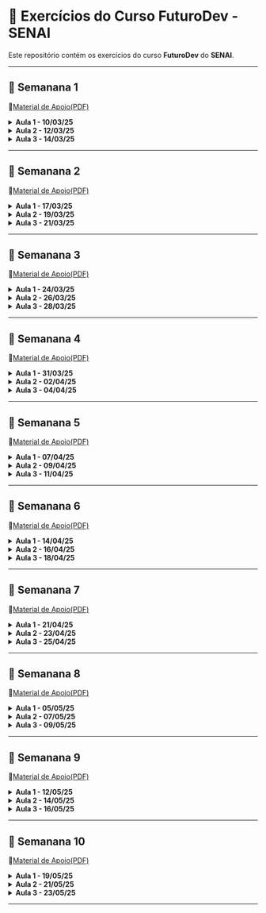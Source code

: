 # 🚀 Exercícios do Curso **FuturoDev** - SENAI

Este repositório contém os exercícios do curso **FuturoDev** do **SENAI**.

---

## 📝 **Semanana 1**
 📌[Material de Apoio(PDF)](PDF_Aulas/M1S01.pdf)

<details>
  <summary><strong>Aula 1 - 10/03/25 </strong></summary>

  *Nesta aula, aprendemos os seguintes tópicos:*
  
- Apresentação do mentor;
- Apresentação da turma;
- Ferramentas de estudo;
- Exercícios;

</details>
<details>
  <summary><strong>Aula 2 - 12/03/25 </strong></summary>

  *Nesta aula, aprendemos os seguintes tópicos:*
  
- Criação e história da Internet;
- Arquitetura cliente-servidor;
- Caminhos dentro da TI;


</details>
<details>
  <summary><strong>Aula 3 - 14/03/25 </strong></summary>

  *Nesta aula, aprendemos os seguintes tópicos:*
  
- Perfis de aprendizado;
- Carreira de desenvolvedor;
- Iniciando no Front-end;
- Configuração de ambiente;

</details>

---

## 📝 **Semanana 2**
 📌[Material de Apoio(PDF)](PDF_Aulas/M1S02.pdf)

<details>
  <summary><strong>Aula 1 - 17/03/25 </strong></summary>

  *Nesta aula, aprendemos os seguintes tópicos:*
  
- O que é HTML?
- Principais Tags
- Construção página web

- Exercícios;

</details>
<details>
  <summary><strong>Aula 2 - 19/03/25 </strong></summary>

  *Nesta aula, aprendemos os seguintes tópicos:*
  
- O que é CSS?
- Seletores
- Responsividade
- Flex Box
- CSS Grid

</details>
<details>
  <summary><strong>Aula 3 - 21/03/25 </strong></summary>

  *Nesta aula, aprendemos os seguintes tópicos:*
  
- Um pouco mais de CSS Grid!
- Verificando Layouts
- Revisão HTML e CSS
- Correção de exercícios
- Avaliação do docente

</details>

---

## 📝 **Semanana 3**
 📌[Material de Apoio(PDF)](PDF_Aulas/M1S03.pdf)

<details>
  <summary><strong>Aula 1 - 24/03/25 </strong></summary>

  *Nesta aula, aprendemos os seguintes tópicos:*
  
- O que é JAVASCRIPT?
- Tipos de dados
- Variáveis
- Operadores Aritméticos

- Exercícios;

</details>
<details>
  <summary><strong>Aula 2 - 26/03/25 </strong></summary>

  *Nesta aula, aprendemos os seguintes tópicos:*
  
- Operadores lógicos
- Operadores de comparação
- Estruturas condicionais
- If
- Else
- Else if
- Switch

</details>
<details>
  <summary><strong>Aula 3 - 28/03/25 </strong></summary>

  *Nesta aula, aprendemos os seguintes tópicos:*

- Funções
- Revisão
- Correções

</details>

---

## 📝 **Semanana 4**
 📌[Material de Apoio(PDF)](PDF_Aulas/M1S04.pdf)

<details>
  <summary><strong>Aula 1 - 31/03/25 </strong></summary>

  *Nesta aula, aprendemos os seguintes tópicos:*
  
- Estruturas de repetição
- For
- While
- Do while

- Exercícios;

</details>
<details>
  <summary><strong>Aula 2 - 02/04/25 </strong></summary>

  *Nesta aula, aprendemos os seguintes tópicos:*
  
- Arrow Functions
- Versionamento:
- Git
- Github
- Github desktop

</details>
<details>
  <summary><strong>Aula 3 - 04/04/25 </strong></summary>

  *Nesta aula, aprendemos os seguintes tópicos:*

- Vivência
- Finalização de versionamento
- Revisão e correções

</details>

---

## 📝 **Semanana 5**
 📌[Material de Apoio(PDF)](PDF_Aulas/M1S05.pdf)

<details>
  <summary><strong>Aula 1 - 07/04/25 </strong></summary>

  *Nesta aula, aprendemos os seguintes tópicos:*
  
- O que é DOM?
- Querys
- Criação e manipulação de HTML
- Alterando estilos e propriedade pelo JavaScript;

- Exercícios;

</details>
<details>
  <summary><strong>Aula 2 - 09/04/25 </strong></summary>

  *Nesta aula, aprendemos os seguintes tópicos:*
  
- Vivência
- O que são Eventos?
- Eventos de Mouse
- Eventos de teclado

</details>
<details>
  <summary><strong>Aula 3 - 11/04/25 </strong></summary>

  *Nesta aula, aprendemos os seguintes tópicos:*

- Eventos de formulário
- Revisão
- Correções

</details>

---

## 📝 **Semanana 6**
 📌[Material de Apoio(PDF)](PDF_Aulas/M1S06.pdf)

<details>
  <summary><strong>Aula 1 - 14/04/25 </strong></summary>

  *Nesta aula, aprendemos os seguintes tópicos:*
  
- O que são ARRAYS?
- Criação e manipulação
- Métodos avançados

- Exercícios;

</details>
<details>
  <summary><strong>Aula 2 - 16/04/25 </strong></summary>

  *Nesta aula, aprendemos os seguintes tópicos:*
  
- Módulos
- Browser API
- Assincronicidade

</details>
<details>
  <summary><strong>Aula 3 - 18/04/25 </strong></summary>

  *Aula Adiada Motivo Feriado*

</details>

---

## 📝 **Semanana 7**
 📌[Material de Apoio(PDF)](PDF_Aulas/M1S07.pdf)

<details>
  <summary><strong>Aula 1 - 21/04/25 </strong></summary>

  *Nesta aula, aprendemos os seguintes tópicos:*
  
- POO
- O que é POO?
- Classes
- Objetos
- Herança

</details>
<details>
  <summary><strong>Aula 2 - 23/04/25 </strong></summary>

  *Nesta aula, aprendemos os seguintes tópicos:*
  
- Json
- Fetch

</details>
<details>
  <summary><strong>Aula 3 - 25/04/25 </strong></summary>

   *Nesta aula, aprendemos os seguintes tópicos:*

- Branch
- Giflow
- Plugins
  
</details>

---

## 📝 **Semanana 8**
 📌[Material de Apoio(PDF)](PDF_Aulas/M1S08.pdf)

<details>
  <summary><strong>Aula 1 - 05/05/25 </strong></summary>

  *Nesta aula, aprendemos os seguintes tópicos:*
  
- O que é React?
- Preparação de ambiente
- Componente Funcionais e reutilizáveis
- JSX

</details>
<details>
  <summary><strong>Aula 2 - 07/05/25 </strong></summary>

  *Nesta aula, aprendemos os seguintes tópicos:*
  
- Props
- Tipagem de dados
- PropTypes
   - TypeScript
   - Ciclo de vida de componentes
- Fluxo de dados


</details>
<details>
  <summary><strong>Aula 3 - 09/05/25 </strong></summary>

   *Nesta aula, aprendemos os seguintes tópicos:*

- Revisão Teórica
- Atividade de treino
- Vamos codar!

</details>

---

## 📝 **Semanana 9**
 📌[Material de Apoio(PDF)](PDF_Aulas/M1S09.pdf)

<details>
  <summary><strong>Aula 1 - 12/05/25 </strong></summary>

  *Nesta aula, aprendemos os seguintes tópicos:*
  
- O que são Hooks?
- useState
- Efeitos colaterais

</details>
<details>
  <summary><strong>Aula 2 - 14/05/25 </strong></summary>

  *Nesta aula, aprendemos os seguintes tópicos:*
  
- useEfect
- Exercício em Squads

</details>
<details>
  <summary><strong>Aula 3 - 16/05/25 </strong></summary>

   *Nesta aula, aprendemos os seguintes tópicos:*

- Componentes controlados
- Componentes não controlados
- Hooks customizados
- Revisão

</details>

---

## 📝 **Semanana 10**
 📌[Material de Apoio(PDF)](PDF_Aulas/M1S10.pdf)

<details>
  <summary><strong>Aula 1 - 19/05/25 </strong></summary>

  *Nesta aula, aprendemos os seguintes tópicos:*
  
- Atomic Design

</details>
<details>
  <summary><strong>Aula 2 - 21/05/25 </strong></summary>

  *Nesta aula, aprendemos os seguintes tópicos:*
  
- Finalização Atomic Design
- CSS Modules
- Uso de bibliotecas externas
- Material UI

</details>
<details>
  <summary><strong>Aula 3 - 23/05/25 </strong></summary>

   *Nesta aula, aprendemos os seguintes tópicos:*

- Responsividade
- Media Queries
- useMediaQuery
- Revisão

</details>

---
